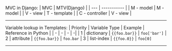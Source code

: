 MVC in Django:
| MVC | MTV(Django) |
| --- | ----------- |
| M - model | M - model |
| V - view | T - template |
| C - controller | V - view |

---

Variable lookup in Templates:
| Priority | Variable Type | Example | Reference in Python |
| - | - | - | -|
| 1 | dictionary | `{{foo.bar}}` | `foo['bar']`
| 2 | attribute | `{{foo.bar}}` | `foo.bar`
| 3 | list-index | `{{foo.0}}` | `foo[0]`

---
